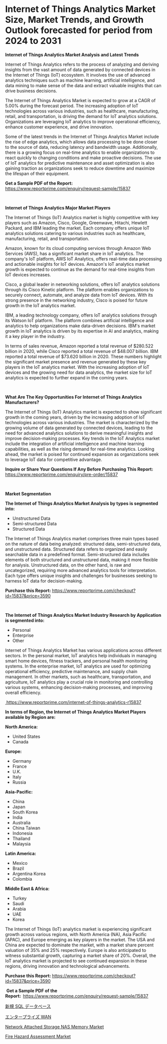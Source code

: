 <p><h1>Internet of Things Analytics Market Size, Market Trends, and Growth Outlook forecasted for period from 2024 to 2031</h1></p><p><strong>Internet of Things Analytics Market Analysis and Latest Trends</strong></p>
<p><p>Internet of Things Analytics refers to the process of analyzing and deriving insights from the vast amount of data generated by connected devices in the Internet of Things (IoT) ecosystem. It involves the use of advanced analytics techniques such as machine learning, artificial intelligence, and data mining to make sense of the data and extract valuable insights that can drive business decisions.</p><p>The Internet of Things Analytics Market is expected to grow at a CAGR of 5.00% during the forecast period. The increasing adoption of IoT technologies across various industries, such as healthcare, manufacturing, retail, and transportation, is driving the demand for IoT analytics solutions. Organizations are leveraging IoT analytics to improve operational efficiency, enhance customer experience, and drive innovation.</p><p>Some of the latest trends in the Internet of Things Analytics Market include the rise of edge analytics, which allows data processing to be done closer to the source of data, reducing latency and bandwidth usage. Additionally, there is a growing focus on real-time analytics to enable organizations to react quickly to changing conditions and make proactive decisions. The use of IoT analytics for predictive maintenance and asset optimization is also gaining traction as organizations seek to reduce downtime and maximize the lifespan of their equipment.</p></p>
<p><strong>Get a Sample PDF of the Report:&nbsp;</strong> <a href="https://www.reportprime.com/enquiry/request-sample/15837">https://www.reportprime.com/enquiry/request-sample/15837</a></p>
<p>&nbsp;</p>
<p><strong>Internet of Things Analytics Major Market Players</strong></p>
<p><p>The Internet of Things (IoT) Analytics market is highly competitive with key players such as Amazon, Cisco, Google, Greenwave, Hitachi, Hewlett Packard, and IBM leading the market. Each company offers unique IoT analytics solutions catering to various industries such as healthcare, manufacturing, retail, and transportation.</p><p>Amazon, known for its cloud computing services through Amazon Web Services (AWS), has a significant market share in IoT analytics. The company's IoT platform, AWS IoT Analytics, offers real-time data processing and actionable insights for IoT devices. Amazon's IoT analytics market growth is expected to continue as the demand for real-time insights from IoT devices increases.</p><p>Cisco, a global leader in networking solutions, offers IoT analytics solutions through its Cisco Kinetic platform. The platform enables organizations to securely connect, automate, and analyze data from IoT devices. With its strong presence in the networking industry, Cisco is poised for future growth in the IoT analytics market.</p><p>IBM, a leading technology company, offers IoT analytics solutions through its Watson IoT platform. The platform combines artificial intelligence and analytics to help organizations make data-driven decisions. IBM's market growth in IoT analytics is driven by its expertise in AI and analytics, making it a key player in the industry.</p><p>In terms of sales revenue, Amazon reported a total revenue of $280.522 billion in 2020, while Cisco reported a total revenue of $48.007 billion. IBM reported a total revenue of $73.620 billion in 2020. These numbers highlight the significant market presence and revenue generated by these key players in the IoT analytics market. With the increasing adoption of IoT devices and the growing need for data analytics, the market size for IoT analytics is expected to further expand in the coming years.</p></p>
<p>&nbsp;</p>
<p><strong>What Are The Key Opportunities For Internet of Things Analytics Manufacturers?</strong></p>
<p><p>The Internet of Things (IoT) Analytics market is expected to show significant growth in the coming years, driven by the increasing adoption of IoT technologies across various industries. The market is characterized by the growing volume of data generated by connected devices, leading to the need for advanced analytics solutions to derive meaningful insights and improve decision-making processes. Key trends in the IoT Analytics market include the integration of artificial intelligence and machine learning capabilities, as well as the rising demand for real-time analytics. Looking ahead, the market is poised for continued expansion as organizations seek to leverage IoT data for competitive advantage.</p></p>
<p><strong>Inquire or Share Your Questions If Any Before Purchasing This Report:</strong> <a href="https://www.reportprime.com/enquiry/pre-order/15837">https://www.reportprime.com/enquiry/pre-order/15837</a></p>
<p>&nbsp;</p>
<p><strong>Market Segmentation</strong></p>
<p><strong>The Internet of Things Analytics Market Analysis by types is segmented into:</strong></p>
<p><ul><li>Unstructured Data</li><li>Semi-structured Data</li><li>Structured Data</li></ul></p>
<p><p>The Internet of Things Analytics market comprises three main types based on the nature of data being analyzed: structured data, semi-structured data, and unstructured data. Structured data refers to organized and easily searchable data in a predefined format. Semi-structured data includes elements of both structured and unstructured data, making it more flexible for analysis. Unstructured data, on the other hand, is raw and uncategorized, requiring more advanced analytics tools for interpretation. Each type offers unique insights and challenges for businesses seeking to harness IoT data for decision-making.</p></p>
<p><strong>Purchase this Report:&nbsp;</strong><a href="https://www.reportprime.com/checkout?id=15837&price=3590">https://www.reportprime.com/checkout?id=15837&price=3590</a></p>
<p>&nbsp;</p>
<p><strong>The Internet of Things Analytics Market Industry Research by Application is segmented into:</strong></p>
<p><ul><li>Personal</li><li>Enterprise</li><li>Other</li></ul></p>
<p><p>Internet of Things Analytics Market has various applications across different sectors. In the personal market, IoT analytics help individuals in managing smart home devices, fitness trackers, and personal health monitoring systems. In the enterprise market, IoT analytics are used for optimizing operational efficiency, predictive maintenance, and supply chain management. In other markets, such as healthcare, transportation, and agriculture, IoT analytics play a crucial role in monitoring and controlling various systems, enhancing decision-making processes, and improving overall efficiency.</p></p>
<p><a href="https://www.reportprime.com/internet-of-things-analytics-r15837">&nbsp;https://www.reportprime.com/internet-of-things-analytics-r15837</a></p>
<p><strong>In terms of Region, the Internet of Things Analytics Market Players available by Region are:</strong></p>
<p>
    <p> <strong> North America: </strong>
        <ul>
            <li>United States</li>
            <li>Canada</li>
        </ul>
        </p> 
    <p> <strong> Europe: </strong>
        <ul>
            <li>Germany</li>
            <li>France</li>
            <li>U.K.</li>
            <li>Italy</li>
            <li>Russia</li>
        </ul>
        </p> 
    <p> <strong> Asia-Pacific: </strong>
        <ul>
            <li>China</li>
            <li>Japan</li>
            <li>South Korea</li>
            <li>India</li>
            <li>Australia</li>
            <li>China Taiwan</li>
            <li>Indonesia</li>
            <li>Thailand</li>
            <li>Malaysia</li>
        </ul>
        </p> 
    <p> <strong> Latin America: </strong>
        <ul>
            <li>Mexico</li>
            <li>Brazil</li>
            <li>Argentina Korea</li>
            <li>Colombia</li>
        </ul>
        </p> 
    <p> <strong> Middle East & Africa: </strong>
        <ul>
            <li>Turkey</li>
            <li>Saudi</li>
            <li>Arabia</li>
            <li>UAE</li>
            <li>Korea</li>
        </ul>
    </p>
    </p>
<p><p>The Internet of Things (IoT) analytics market is experiencing significant growth across various regions, with North America (NA), Asia Pacific (APAC), and Europe emerging as key players in the market. The USA and China are expected to dominate the market, with a market share percent valuation of 35% and 25% respectively. Europe is also anticipated to witness substantial growth, capturing a market share of 20%. Overall, the IoT analytics market is projected to see continued expansion in these regions, driving innovation and technological advancements.</p></p>
<p><strong>Purchase this Report: </strong><a href="https://www.reportprime.com/checkout?id=15837&price=3590">https://www.reportprime.com/checkout?id=15837&price=3590</a></p>
<p>&nbsp;<strong>Get a Sample PDF of the Report:&nbsp;&nbsp;</strong><a href="https://www.reportprime.com/enquiry/request-sample/15837">https://www.reportprime.com/enquiry/request-sample/15837</a></p>
<p><strong></strong></p>
<p><p><a href="https://medium.com/@orlohagenes_12279/newsql%E3%83%87%E3%83%BC%E3%82%BF%E3%83%99%E3%83%BC%E3%82%B9%E5%B8%82%E5%A0%B4%E3%81%AE%E8%A6%8F%E6%A8%A1%E3%81%A8%E5%B8%82%E5%A0%B4%E5%8B%95%E5%90%91-%E5%AE%8C%E5%85%A8%E3%81%AA%E6%A5%AD%E7%95%8C%E6%A6%82%E8%A6%81-2024%E5%B9%B4-2031%E5%B9%B4-8aceb40b9b4d">新規 SQL データベース</a></p><p><a href="https://medium.com/@addiehirthe05/%E4%BC%81%E6%A5%ADwan%E5%B8%82%E5%A0%B4-%E3%83%9E%E3%83%BC%E3%82%B1%E3%83%83%E3%83%88%E3%82%B7%E3%82%A7%E3%82%A2-%E5%B8%82%E5%A0%B4%E3%83%88%E3%83%AC%E3%83%B3%E3%83%89-%E3%81%8A%E3%82%88%E3%81%B3%E5%B0%86%E6%9D%A5%E3%81%AE%E6%88%90%E9%95%B7%E3%82%92%E6%8E%A2%E3%82%8B-42ecbc13e35f">エンタープライズ WAN</a></p><p><a href="https://medium.com/@madw10245644/analyzing-network-attached-storage-nas-memory-market-global-industry-perspective-and-forecast-e93562e92116">Network Attached Storage NAS Memory Market</a></p><p><a href="https://github.com/NorbertYates/Market-Research-Report-List-4/blob/main/fire-hazard-assessment-market.md">Fire Hazard Assessment Market</a></p></p>